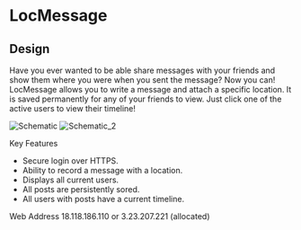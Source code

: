 # LocMessage

## Design

Have you ever wanted to be able share messages with your friends and show them where you were when you sent the message? Now you can! LocMessage allows you to write a message and attach a specific location. It is saved permanently for any of your friends to view. Just click one of the active users to view their timeline!


![Schematic](https://user-images.githubusercontent.com/112503027/214179020-e8f092e1-6c86-4f99-8ff4-1d6b4335fdd6.png)
![Schematic_2](https://user-images.githubusercontent.com/112503027/214179026-f9770764-e00a-4aaf-8463-3b3067b11926.png)

Key Features
- Secure login over HTTPS.
- Ability to record a message with a location.
- Displays all current users.
- All posts are persistently sored.
- All users with posts have a current timeline.

Web Address 18.118.186.110 or 3.23.207.221 (allocated)
